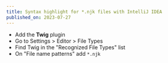 ```yaml
---
title: Syntax highlight for *.njk files with IntelliJ IDEA
published_on: 2023-07-27
---
```


- Add the **Twig** plugin
- Go to Settings > Editor > File Types
- Find Twig in the "Recognized File Types" list
- On "File name patterns" add `*.njk`
